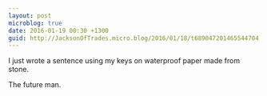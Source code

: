 ```yaml
---
layout: post
microblog: true
date: 2016-01-19 00:30 +1300
guid: http://JacksonOfTrades.micro.blog/2016/01/18/t689047201465544704.html
---
```

I just wrote a sentence using my keys on waterproof paper made from stone.

The future man.

